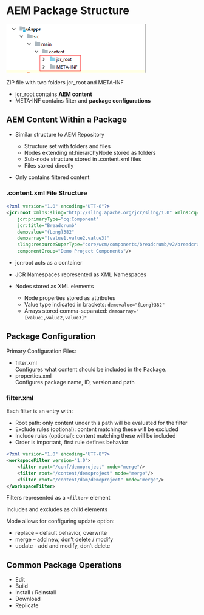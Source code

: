 # AEM Package Structure

![package-content](./images/package-content.png)

ZIP file with two folders jcr_root and META-INF

- jcr_root contains **AEM content**
- META-INF contains filter and **package configurations**

## AEM Content Within a Package

- Similar structure to AEM Repository

  - Structure set with folders and files
  - Nodes extending nt:hierarchyNode stored as folders
  - Sub-node structure stored in .content.xml files
  - Files stored directly

- Only contains filtered content

### .content.xml File Structure

```xml
<?xml version="1.0" encoding="UTF-8"?>
<jcr:root xmlns:sling="http://sling.apache.org/jcr/sling/1.0" xmlns:cq="http://www.day.com/jcr/cq/1.0" xmlns:jcr="http://www.jcp.org/jcr/1.0"
    jcr:primaryType="cq:Component"
    jcr:title="Breadcrumb"
    demovalue="{Long}382"
    demoarray="[value1,value2,value3]"
    sling:resourceSuperType="core/wcm/components/breadcrumb/v2/breadcrumb"
    componentGroup="Demo Project Components"/>
```

- jcr:root acts as a container
- JCR Namespaces represented as XML Namespaces
- Nodes stored as XML elements

  - Node properties stored as attributes
  - Value type indicated in brackets: `demovalue="{Long}382"`
  - Arrays stored comma-separated: `demoarray="[value1,value2,value3]"`

## Package Configuration

Primary Configuration Files:

- filter.xml  
   Configures what content should be included in the Package.
- properties.xml  
   Configures package name, ID, version and path

### filter.xml

Each filter is an entry with:

- Root path: only content under this path
  will be evaluated for the filter
- Exclude rules (optional): content
  matching these will be excluded
- Include rules (optional): content
  matching these will be included
- Order is important, first rule defines
  behavior

```xml
<?xml version="1.0" encoding="UTF-8"?>
<workspaceFilter version="1.0">
    <filter root="/conf/demoproject" mode="merge"/>
    <filter root="/content/demoproject" mode="merge"/>
    <filter root="/content/dam/demoproject" mode="merge"/>
</workspaceFilter>
```

Filters represented as a `<filter>` element

Includes and excludes as child elements

Mode allows for configuring update option:

- replace – default behavior, overwrite
- merge – add new, don’t delete / modify
- update - add and modify, don’t delete

## Common Package Operations

- Edit
- Build
- Install / Reinstall
- Download
- Replicate
